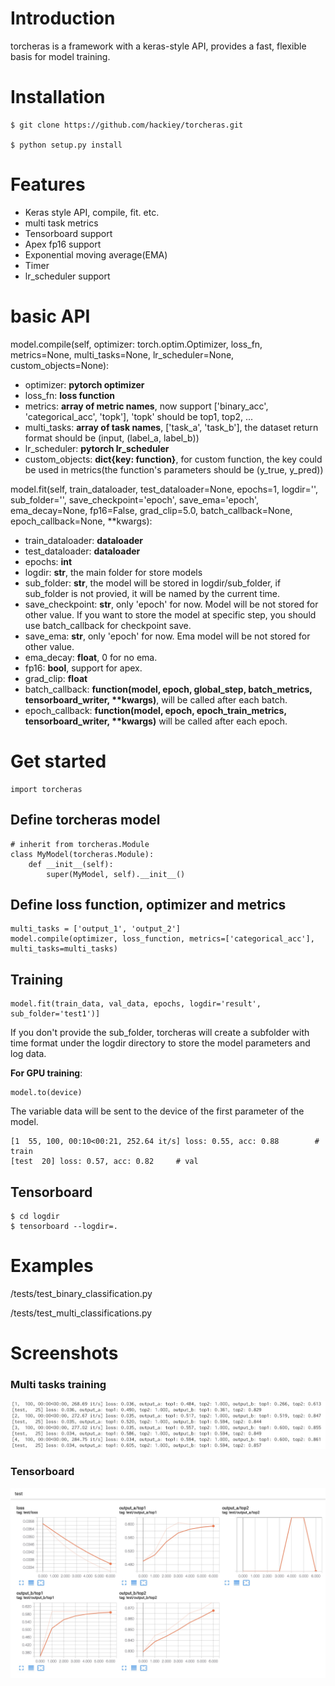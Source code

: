 # Introduction
torcheras is a framework with a keras-style API, provides a fast, flexible basis for model training.

# Installation
```
$ git clone https://github.com/hackiey/torcheras.git

$ python setup.py install
```

# Features
- Keras style API, compile, fit. etc. 
- multi task metrics
- Tensorboard support
- Apex fp16 support
- Exponential moving average(EMA)
- Timer
- lr_scheduler support

# basic API
model.compile(self,
    optimizer: torch.optim.Optimizer,
    loss_fn,
    metrics=None,
    multi_tasks=None,
    lr_scheduler=None,
    custom_objects=None):

- optimizer: **pytorch optimizer**
- loss_fn: **loss function**
- metrics: **array of metric names**, now support ['binary_acc', 'categorical_acc', 'topk'], 'topk' should be top1, top2, ...
- multi_tasks: **array of task names**, ['task_a', 'task_b'], the dataset return format should be (input, (label_a, label_b))
- lr_scheduler: **pytorch lr_scheduler**
- custom_objects: **dict{key: function}**, for custom function, the key could be used in metrics(the function's parameters should be (y_true, y_pred))

model.fit(self,
    train_dataloader,
    test_dataloader=None,
    epochs=1,
    logdir='',
    sub_folder='',
    save_checkpoint='epoch',
    save_ema='epoch',
    ema_decay=None,
    fp16=False,
    grad_clip=5.0,
    batch_callback=None,
    epoch_callback=None,
    **kwargs):

- train_dataloader: **dataloader**
- test_dataloader: **dataloader**
- epochs: **int**
- logdir: **str**, the main folder for store models
- sub_folder: **str**, the model will be stored in logdir/sub_folder, if sub_folder is not provied, it will be named by the current time.
- save_checkpoint: **str**, only 'epoch' for now. Model will be not stored for other value. If you want to store the model at specific step, you should use batch_callback for checkpoint save.
- save_ema: **str**, only 'epoch' for now. Ema model will be not stored for other value.
- ema_decay: **float**, 0 for no ema.
- fp16: **bool**, support for apex.
- grad_clip: **float**
- batch_callback: **function(model, epoch, global_step, batch_metrics, tensorboard_writer, \*\*kwargs)**, will be called after each batch.
- epoch_callback: **function(model, epoch, epoch_train_metrics, tensorboard_writer, \*\*kwargs)** will be called after each epoch.

# Get started

```
import torcheras
```

## Define torcheras model
```
# inherit from torcheras.Module
class MyModel(torcheras.Module):
    def __init__(self):
        super(MyModel, self).__init__()
```

## Define loss function, optimizer and metrics
```
multi_tasks = ['output_1', 'output_2']
model.compile(optimizer, loss_function, metrics=['categorical_acc'], multi_tasks=multi_tasks)
```

## Training
```
model.fit(train_data, val_data, epochs, logdir='result', sub_folder='test1')]
```
If you don't provide the sub_folder, torcheras will create a subfolder with time format under the logdir directory to store the model parameters and log data.

**For GPU training**:
```
model.to(device)
```
The variable data will be sent to the device of the first parameter of the model.

```
[1  55, 100, 00:10<00:21, 252.64 it/s] loss: 0.55, acc: 0.88        # train
[test  20] loss: 0.57, acc: 0.82     # val
```

## Tensorboard
```
$ cd logdir
$ tensorboard --logdir=.
```

# Examples
/tests/test_binary_classification.py

/tests/test_multi_classifications.py

# Screenshots
### Multi tasks training
![Training](screenshots/training.jpg)
### Tensorboard
![Tensorboard](screenshots/tensorboard.jpg)